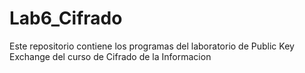 # Lab6_Cifrado
Este repositorio contiene los programas del laboratorio de Public Key Exchange del curso de Cifrado de la Informacion
